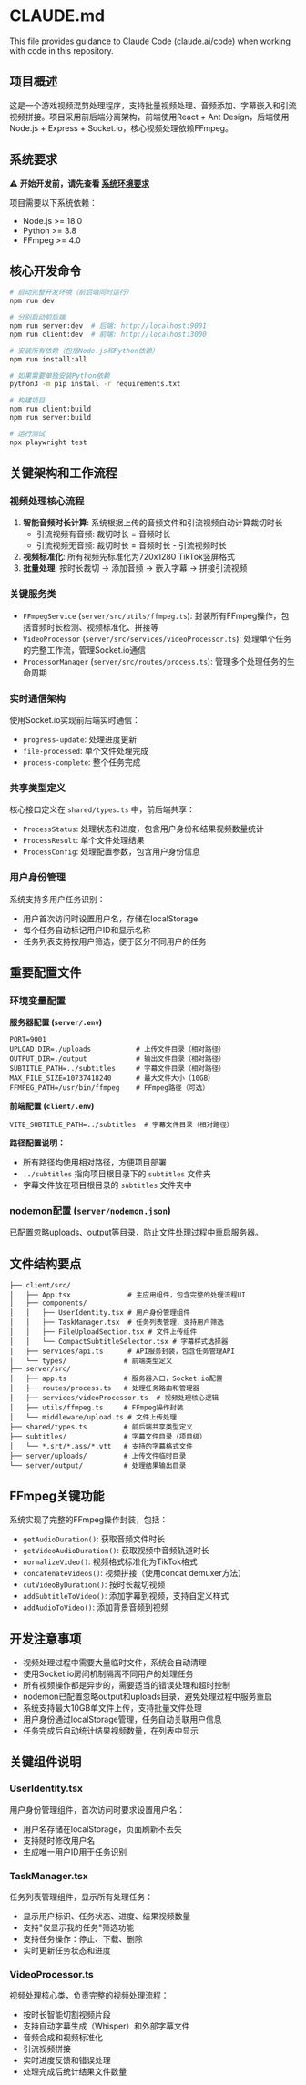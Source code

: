 # CLAUDE.md

This file provides guidance to Claude Code (claude.ai/code) when working with code in this repository.

## 项目概述

这是一个游戏视频混剪处理程序，支持批量视频处理、音频添加、字幕嵌入和引流视频拼接。项目采用前后端分离架构，前端使用React + Ant Design，后端使用Node.js + Express + Socket.io，核心视频处理依赖FFmpeg。

## 系统要求

⚠️ **开始开发前，请先查看 [系统环境要求](./SYSTEM_REQUIREMENTS.md)**

项目需要以下系统依赖：
- Node.js >= 18.0
- Python >= 3.8 
- FFmpeg >= 4.0

## 核心开发命令

```bash
# 启动完整开发环境（前后端同时运行）
npm run dev

# 分别启动前后端
npm run server:dev  # 后端: http://localhost:9001
npm run client:dev  # 前端: http://localhost:3000

# 安装所有依赖（包括Node.js和Python依赖）
npm run install:all

# 如果需要单独安装Python依赖
python3 -m pip install -r requirements.txt

# 构建项目
npm run client:build
npm run server:build

# 运行测试
npx playwright test
```

## 关键架构和工作流程

### 视频处理核心流程
1. **智能音频时长计算**: 系统根据上传的音频文件和引流视频自动计算裁切时长
   - 引流视频有音频: 裁切时长 = 音频时长
   - 引流视频无音频: 裁切时长 = 音频时长 - 引流视频时长
2. **视频标准化**: 所有视频先标准化为720x1280 TikTok竖屏格式
3. **批量处理**: 按时长裁切 → 添加音频 → 嵌入字幕 → 拼接引流视频

### 关键服务类
- `FFmpegService` (`server/src/utils/ffmpeg.ts`): 封装所有FFmpeg操作，包括音频时长检测、视频标准化、拼接等
- `VideoProcessor` (`server/src/services/videoProcessor.ts`): 处理单个任务的完整工作流，管理Socket.io通信
- `ProcessorManager` (`server/src/routes/process.ts`): 管理多个处理任务的生命周期

### 实时通信架构
使用Socket.io实现前后端实时通信：
- `progress-update`: 处理进度更新  
- `file-processed`: 单个文件处理完成
- `process-complete`: 整个任务完成

### 共享类型定义
核心接口定义在 `shared/types.ts` 中，前后端共享：
- `ProcessStatus`: 处理状态和进度，包含用户身份和结果视频数量统计
- `ProcessResult`: 单个文件处理结果
- `ProcessConfig`: 处理配置参数，包含用户身份信息

### 用户身份管理
系统支持多用户任务识别：
- 用户首次访问时设置用户名，存储在localStorage
- 每个任务自动标记用户ID和显示名称
- 任务列表支持按用户筛选，便于区分不同用户的任务

## 重要配置文件

### 环境变量配置

**服务器配置 (`server/.env`)**
```
PORT=9001
UPLOAD_DIR=./uploads           # 上传文件目录（相对路径）
OUTPUT_DIR=./output            # 输出文件目录（相对路径）
SUBTITLE_PATH=../subtitles     # 字幕文件目录（相对路径）
MAX_FILE_SIZE=10737418240      # 最大文件大小（10GB）
FFMPEG_PATH=/usr/bin/ffmpeg    # FFmpeg路径（可选）
```

**前端配置 (`client/.env`)**
```
VITE_SUBTITLE_PATH=../subtitles  # 字幕文件目录（相对路径）
```

**路径配置说明：**
- 所有路径均使用相对路径，方便项目部署
- `../subtitles` 指向项目根目录下的 `subtitles` 文件夹
- 字幕文件放在项目根目录的 `subtitles` 文件夹中

### nodemon配置 (`server/nodemon.json`)
已配置忽略uploads、output等目录，防止文件处理过程中重启服务器。

## 文件结构要点

```
├── client/src/
│   ├── App.tsx              # 主应用组件，包含完整的处理流程UI
│   ├── components/
│   │   ├── UserIdentity.tsx # 用户身份管理组件
│   │   ├── TaskManager.tsx  # 任务列表管理，支持用户筛选
│   │   ├── FileUploadSection.tsx # 文件上传组件
│   │   └── CompactSubtitleSelector.tsx # 字幕样式选择器
│   ├── services/api.ts      # API服务封装，包含任务管理API
│   └── types/              # 前端类型定义
├── server/src/
│   ├── app.ts              # 服务器入口，Socket.io配置
│   ├── routes/process.ts   # 处理任务路由和管理器
│   ├── services/videoProcessor.ts  # 视频处理核心逻辑
│   ├── utils/ffmpeg.ts     # FFmpeg操作封装
│   └── middleware/upload.ts # 文件上传处理
├── shared/types.ts         # 前后端共享类型定义
├── subtitles/              # 字幕文件目录（项目级）
│   └── *.srt/*.ass/*.vtt   # 支持的字幕格式文件
├── server/uploads/         # 上传文件临时目录
└── server/output/          # 处理结果输出目录
```

## FFmpeg关键功能

系统实现了完整的FFmpeg操作封装，包括：
- `getAudioDuration()`: 获取音频文件时长
- `getVideoAudioDuration()`: 获取视频中音频轨道时长
- `normalizeVideo()`: 视频格式标准化为TikTok格式  
- `concatenateVideos()`: 视频拼接（使用concat demuxer方法）
- `cutVideoByDuration()`: 按时长裁切视频
- `addSubtitleToVideo()`: 添加字幕到视频，支持自定义样式
- `addAudioToVideo()`: 添加背景音频到视频

## 开发注意事项

- 视频处理过程中需要大量临时文件，系统会自动清理
- 使用Socket.io房间机制隔离不同用户的处理任务  
- 所有视频操作都是异步的，需要适当的错误处理和超时控制
- nodemon已配置忽略output和uploads目录，避免处理过程中服务重启
- 系统支持最大10GB单文件上传，支持批量文件处理
- 用户身份通过localStorage管理，任务自动关联用户信息
- 任务完成后自动统计结果视频数量，在列表中显示

## 关键组件说明

### UserIdentity.tsx
用户身份管理组件，首次访问时要求设置用户名：
- 用户名存储在localStorage，页面刷新不丢失
- 支持随时修改用户名
- 生成唯一用户ID用于任务识别

### TaskManager.tsx  
任务列表管理组件，显示所有处理任务：
- 显示用户标识、任务状态、进度、结果视频数量
- 支持"仅显示我的任务"筛选功能
- 支持任务操作：停止、下载、删除
- 实时更新任务状态和进度

### VideoProcessor.ts
视频处理核心类，负责完整的视频处理流程：
- 按时长智能切割视频片段
- 支持自动字幕生成（Whisper）和外部字幕文件
- 音频合成和视频标准化
- 引流视频拼接
- 实时进度反馈和错误处理
- 处理完成后统计结果文件数量